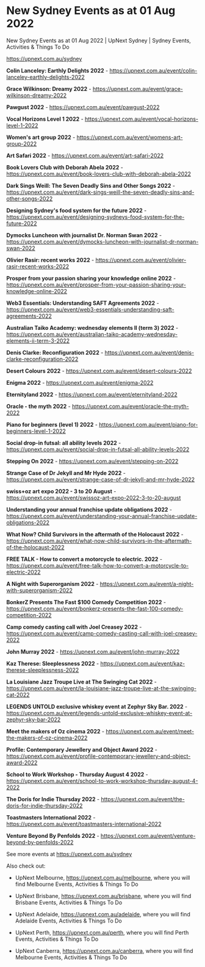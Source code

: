# New Sydney Events as at 01 Aug 2022
New Sydney Events as at 01 Aug 2022 | UpNext Sydney | Sydney Events, Activities &amp; Things To Do

https://upnext.com.au/sydney


**Colin Lanceley: Earthly Delights 2022** - https://upnext.com.au/event/colin-lanceley-earthly-delights-2022

**Grace Wilkinson: Dreamy 2022** - https://upnext.com.au/event/grace-wilkinson-dreamy-2022

**Pawgust 2022** - https://upnext.com.au/event/pawgust-2022

**Vocal Horizons Level 1 2022** - https://upnext.com.au/event/vocal-horizons-level-1-2022

**Women's art group 2022** - https://upnext.com.au/event/womens-art-group-2022

**Art Safari 2022** - https://upnext.com.au/event/art-safari-2022

**Book Lovers Club with Deborah Abela 2022** - https://upnext.com.au/event/book-lovers-club-with-deborah-abela-2022

**Dark Sings Weill: The Seven Deadly Sins and Other Songs 2022** - https://upnext.com.au/event/dark-sings-weill-the-seven-deadly-sins-and-other-songs-2022

**Designing Sydney's food system for the future 2022** - https://upnext.com.au/event/designing-sydneys-food-system-for-the-future-2022

**Dymocks Luncheon with journalist Dr. Norman Swan 2022** - https://upnext.com.au/event/dymocks-luncheon-with-journalist-dr-norman-swan-2022

**Olivier Rasir: recent works 2022** - https://upnext.com.au/event/olivier-rasir-recent-works-2022

**Prosper from your passion sharing your knowledge online 2022** - https://upnext.com.au/event/prosper-from-your-passion-sharing-your-knowledge-online-2022

**Web3 Essentials: Understanding SAFT Agreements 2022** - https://upnext.com.au/event/web3-essentials-understanding-saft-agreements-2022

**Australian Taiko Academy: wednesday elements II (term 3) 2022** - https://upnext.com.au/event/australian-taiko-academy-wednesday-elements-ii-term-3-2022

**Denis Clarke: Reconfiguration 2022** - https://upnext.com.au/event/denis-clarke-reconfiguration-2022

**Desert Colours 2022** - https://upnext.com.au/event/desert-colours-2022

**Enigma 2022** - https://upnext.com.au/event/enigma-2022

**Eternityland 2022** - https://upnext.com.au/event/eternityland-2022

**Oracle - the myth 2022** - https://upnext.com.au/event/oracle-the-myth-2022

**Piano for beginners (level 1) 2022** - https://upnext.com.au/event/piano-for-beginners-level-1-2022

**Social drop-in futsal: all ability levels 2022** - https://upnext.com.au/event/social-drop-in-futsal-all-ability-levels-2022

**Stepping On 2022** - https://upnext.com.au/event/stepping-on-2022

**Strange Case of Dr Jekyll and Mr Hyde 2022** - https://upnext.com.au/event/strange-case-of-dr-jekyll-and-mr-hyde-2022

**swiss+oz art expo 2022 - 3 to 20 August** - https://upnext.com.au/event/swissoz-art-expo-2022-3-to-20-august

**Understanding your annual franchise update obligations 2022** - https://upnext.com.au/event/understanding-your-annual-franchise-update-obligations-2022

**What Now? Child Survivors in the aftermath of the Holocaust 2022** - https://upnext.com.au/event/what-now-child-survivors-in-the-aftermath-of-the-holocaust-2022

**FREE TALK - How to convert a motorcycle to electric. 2022** - https://upnext.com.au/event/free-talk-how-to-convert-a-motorcycle-to-electric-2022

**A Night with Superorganism 2022** - https://upnext.com.au/event/a-night-with-superorganism-2022

**BonkerZ Presents The Fast $100 Comedy Competition 2022** - https://upnext.com.au/event/bonkerz-presents-the-fast-100-comedy-competition-2022

**Camp comedy casting call with Joel Creasey 2022** - https://upnext.com.au/event/camp-comedy-casting-call-with-joel-creasey-2022

**John Murray 2022** - https://upnext.com.au/event/john-murray-2022

**Kaz Therese: Sleeplessness 2022** - https://upnext.com.au/event/kaz-therese-sleeplessness-2022

**La Louisiane Jazz Troupe Live at The Swinging Cat 2022** - https://upnext.com.au/event/la-louisiane-jazz-troupe-live-at-the-swinging-cat-2022

**LEGENDS UNTOLD exclusive whiskey event at Zephyr Sky Bar. 2022** - https://upnext.com.au/event/legends-untold-exclusive-whiskey-event-at-zephyr-sky-bar-2022

**Meet the makers of Oz cinema 2022** - https://upnext.com.au/event/meet-the-makers-of-oz-cinema-2022

**Profile: Contemporary Jewellery and Object Award 2022** - https://upnext.com.au/event/profile-contemporary-jewellery-and-object-award-2022

**School to Work Workshop - Thursday August 4 2022** - https://upnext.com.au/event/school-to-work-workshop-thursday-august-4-2022

**The Doris for Indie Thursday 2022** - https://upnext.com.au/event/the-doris-for-indie-thursday-2022

**Toastmasters International 2022** - https://upnext.com.au/event/toastmasters-international-2022

**Venture Beyond By Penfolds 2022** - https://upnext.com.au/event/venture-beyond-by-penfolds-2022



See more events at https://upnext.com.au/sydney


Also check out:

* UpNext Melbourne, https://upnext.com.au/melbourne, where you will find Melbourne Events, Activities & Things To Do

* UpNext Brisbane, https://upnext.com.au/brisbane, where you will find Brisbane Events, Activities & Things To Do

* UpNext Adelaide, https://upnext.com.au/adelaide, where you will find Adelaide Events, Activities & Things To Do

* UpNext Perth, https://upnext.com.au/perth, where you will find Perth Events, Activities & Things To Do

* UpNext Canberra, https://upnext.com.au/canberra, where you will find Melbourne Events, Activities & Things To Do